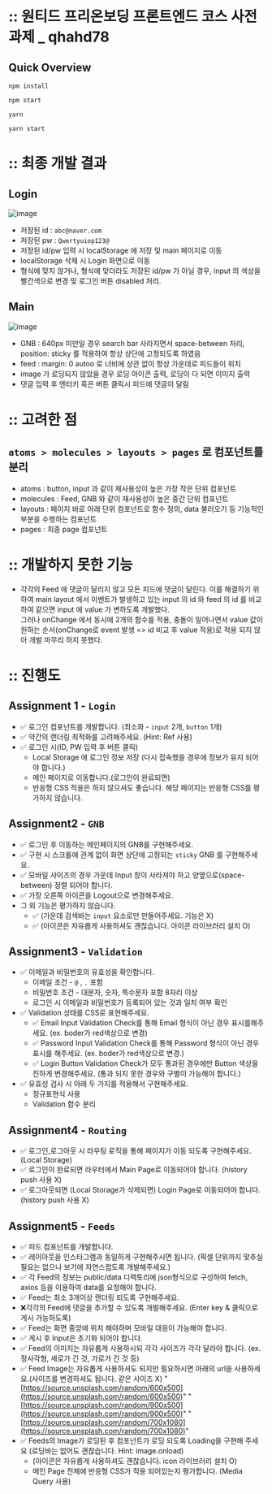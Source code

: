 # :: 원티드 프리온보딩 프론트엔드 코스 사전과제 \_ qhahd78

## Quick Overview

```
npm install

npm start
```

```
yarn

yarn start
```

# :: 최종 개발 결과

## Login

![image](https://user-images.githubusercontent.com/64029753/176170050-a578f8a3-f6ea-405b-8cc9-73770f6822d3.png)

- 저장된 id : `abc@naver.com`
- 저장된 pw : `Qwertyuiop123@`
- 저장된 id/pw 입력 시 localStorage 에 저장 및 main 페이지로 이동
- localStorage 삭제 시 Login 화면으로 이동
- 형식에 맞지 않거나, 형식에 맞더라도 저장된 id/pw 가 아닐 경우, input 의 색상을 빨간색으로 변경 및 로그인 버튼 disabled 처리.

## Main

![image](https://user-images.githubusercontent.com/64029753/176170326-d711dae5-3ac0-431e-9b79-31aea1f8d4ab.png)

- GNB : 640px 미만일 경우 search bar 사라지면서 space-between 처리, position: sticky 를 적용하여 항상 상단에 고정되도록 하였음
- feed : margin: 0 autoo 로 너비에 상관 없이 항상 가운데로 피드들이 위치
- image 가 로딩되지 않았을 경우 로딩 아이콘 출력, 로딩이 다 되면 이미지 출력
- 댓글 입력 후 엔터키 혹은 버튼 클릭시 피드에 댓글이 달림

# :: 고려한 점

## `atoms > molecules > layouts > pages` 로 컴포넌트를 분리

- atoms : button, input 과 같이 재사용성이 높은 가장 작은 단위 컴포넌트
- molecules : Feed, GNB 와 같이 재사용성이 높은 중간 단위 컴포넌트
- layouts : 페이지 바로 아래 단위 컴포넌트로 함수 정의, data 불러오기 등 기능적인 부분을 수행하는 컴포넌트
- pages : 최종 page 컴포넌트

# :: 개발하지 못한 기능

- 각각의 Feed 에 댓글이 달리지 않고 모든 피드에 댓글이 달린다. 이를 해결하기 위하여
  main layout 에서 이벤트가 발생하고 있는 input 의 id 와 feed 의 id 를 비교하여 같으면
  input 에 value 가 변하도록 개발했다. <br>
  그러나 onChange 에서 동시에 2개의 함수를 적용, 충돌이 일어나면서
  value 값이 원하는 순서(onChange로 event 발생 => id 비교 후 value 적용)로 적용 되지 않아 개발 마무리 하지 못했다.

# :: 진행도

## Assignment 1 - `Login`

- ✅ 로그인 컴포넌트를 개발합니다. (최소화 - `input` 2개, `button` 1개)
- ✅ 약간의 랜더링 최적화를 고려해주세요. (Hint: Ref 사용)
- ✅ 로그인 시(ID, PW 입력 후 버튼 클릭)
  - Local Storage 에 로그인 정보 저장 (다시 접속했을 경우에 정보가 유지 되어야 합니다.)
  - 메인 페이지로 이동합니다.(로그인이 완료되면)
  - 반응형 CSS 적용은 하지 않으셔도 좋습니다. 해당 페이지는 반응형 CSS를 평가하지 않습니다.

## Assignment2 - `GNB`

- ✅ 로그인 후 이동하는 메인페이지의 GNB를 구현해주세요.
- ✅ 구현 시 스크롤에 관계 없이 화면 상단에 고정되는 `sticky` GNB 를 구현해주세요.
- ✅ 모바일 사이즈의 경우 가운데 Input 창이 사라져야 하고 양옆으로(space-between) 정렬 되어야 합니다.
- ✅ 가장 오른쪽 아이콘을 Logout으로 변경해주세요.
- 그 외 기능은 평가하지 않습니다.
  - ✅ (가운데 검색바는 `input` 요소로만 만들어주세요. 기능은 X)
  - ✅ (아이콘은 자유롭게 사용하셔도 괜찮습니다. 아이콘 라이브러리 설치 O)

## Assignment3 - `Validation`

- ✅ 이메일과 비밀번호의 유효성을 확인합니다.
  - 이메일 조건 - `@` , `.` 포함
  - 비밀번호 조건 - 대문자, 숫자, 특수문자 포함 8자리 이상
  - 로그인 시 이메일과 비밀번호가 등록되어 있는 것과 일치 여부 확인
- ✅ Validation 상태를 CSS로 표현해주세요.
  - ✅ Email Input
    Validation Check를 통해 Email 형식이 아닌 경우 표시를해주세요. (ex. boder가 red색상으로 변경)
  - ✅ Password Input
    Validation Check를 통해 Password 형식이 아닌 경우 표시를 해주세요. (ex. boder가 red색상으로 변경.)
  - ✅ Login Button
    Validation Check가 모두 통과된 경우에만 Button 색상을 진하게 변경해주세요. (통과 되지 못한 경우와 구별이 가능해야 합니다.)
- ✅ 유효성 검사 시 아래 두 가지를 적용해서 구현해주세요.
  - 정규표현식 사용
  - Validation 함수 분리

## Assignment4 - `Routing`

- ✅ 로그인,로그아웃 시 라우팅 로직을 통해 페이지가 이동 되도록 구현해주세요. (Local Storage)
- ✅ 로그인이 완료되면 라우터에서 Main Page로 이동되어야 합니다. (history push 사용 X)
- ✅ 로그아웃되면 (Local Storage가 삭제되면) Login Page로 이동되어야 합니다.(history push 사용 X)

## Assignment5 - `Feeds`

- ✅ 피드 컴포넌트를 개발합니다.
- ✅ 레이아웃을 인스타그램과 동일하게 구현해주시면 됩니다. (픽셀 단위까지 맞추실 필요는 없으나 보기에 자연스럽도록 개발해주세요.)
- ✅ 각 Feed의 정보는 public/data 디렉토리에 json형식으로 구성하여 fetch, axios 등을 이용하여 data를 요청해야 합니다.
- ✅ Feed는 최소 3개이상 랜더링 되도록 구현해주세요.
- ❌각각의 Feed에 댓글을 추가할 수 있도록 개발해주세요. (Enter key & 클릭으로 게시 가능하도록)
- ✅ Feed는 화면 중앙에 위치 해야하며 모바일 대응이 가능해야 합니다.
- ✅ 게시 후 Input은 초기화 되어야 합니다.
- ✅ Feed의 이미지는 자유롭게 사용하시되 각각 사이즈가 각각 달라야 합니다. (ex. 정사각형, 세로가 긴 것, 가로가 긴 것 등)
- ✅ Feed Image는 자유롭게 사용하셔도 되지만 필요하시면 아래의 url을 사용하세요.(사이즈를 변경하셔도 됩니다. 같은 사이즈 X)
  "[https://source.unsplash.com/random/600x500](https://source.unsplash.com/random/600x500)"
  "[https://source.unsplash.com/random/900x500](https://source.unsplash.com/random/900x500)"
  "[https://source.unsplash.com/random/700x1080](https://source.unsplash.com/random/700x1080)"
- ✅ Feeds의 Image가 로딩된 후 컴포넌트가 로딩 되도록 Loading을 구현해 주세요 (로딩바는 없어도 괜찮습니다. Hint: image.onload)
  - (아이콘은 자유롭게 사용하셔도 괜찮습니다. icon 라이브러리 설치 O)
  - 메인 Page 전체에 반응형 CSS가 적용 되어있는지 평가합니다. (Media Query 사용)
